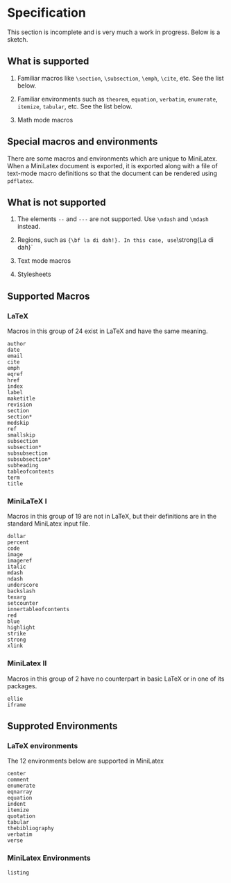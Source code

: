 # Specification

This section is incomplete and is very much a work in progress. Below is a sketch.

## What is supported

1. Familiar macros like `\section`, `\subsection`,
   `\emph`, `\cite`, etc. See the list below.

2. Familiar environments such as `theorem`,
   `equation`, `verbatim`, `enumerate`, `itemize`,
   `tabular`, etc. See the list below.

3. Math mode macros

## Special macros and environments

There are some macros and environments which
are unique to MiniLatex. When a MiniLatex
document is exported, it is exported along
with a file of text-mode macro definitions so that
the document can be rendered using
`pdflatex`.

## What is not supported

1. The elements `--` and `---` are not supported. Use
   `\ndash` and `\mdash` instead.

2. Regions, such as `{\bf la di dah!}. In this case, use`\strong{La di dah}`

3. Text mode macros

4. Stylesheets

## Supported Macros

### LaTeX

Macros in this group of 24 exist in LaTeX
and have the same meaning.

```
author
date
email
cite
emph
eqref
href
index
label
maketitle
revision
section
section*
medskip
ref
smallskip
subsection
subsection*
subsubsection
subsubsection*
subheading
tableofcontents
term
title
```

### MiniLaTeX I

Macros in this group of 19 are not in LaTeX,
but their definitions are in the
standard MiniLatex input file.

```
dollar
percent
code
image
imageref
italic
mdash
ndash
underscore
backslash
texarg
setcounter
innertableofcontents
red
blue
highlight
strike
strong
xlink
```

### MiniLatex II

Macros in this group of 2 have no counterpart
in basic LaTeX or in one of its packages.

```
ellie
iframe
```

## Supproted Environments

### LaTeX environments

The 12 environments below are supported in MiniLatex

```
center
comment
enumerate
eqnarray
equation
indent
itemize
quotation
tabular
thebibliography
verbatim
verse
```

### MiniLatex Environments

```
listing
```
